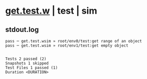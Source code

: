 # [get.test.w](../../../../../../examples/tests/sdk_tests/bucket/get.test.w) | test | sim

## stdout.log
```log
pass ─ get.test.wsim » root/env0/test:get range of an object
pass ─ get.test.wsim » root/env1/test:get empty object      
 
 
Tests 2 passed (2)
Snapshots 1 skipped
Test Files 1 passed (1)
Duration <DURATION>
```

